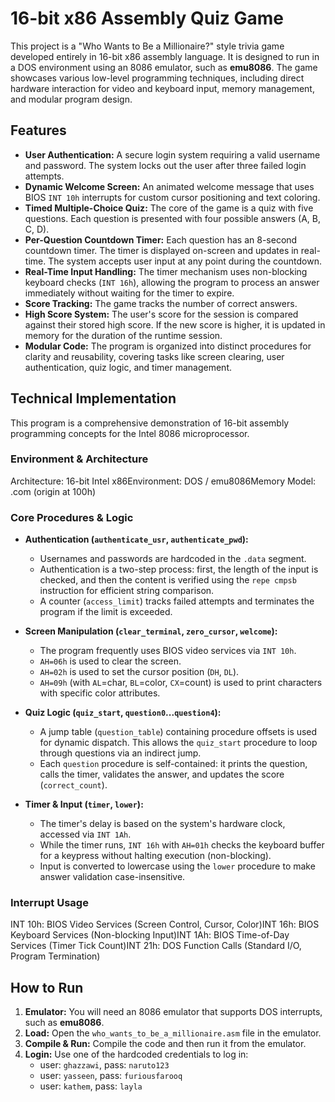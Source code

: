 # 16-bit x86 Assembly Quiz Game

This project is a "Who Wants to Be a Millionaire?" style trivia game developed entirely in 16-bit x86 assembly language. It is designed to run in a DOS environment using an 8086 emulator, such as **emu8086**. The game showcases various low-level programming techniques, including direct hardware interaction for video and keyboard input, memory management, and modular program design.

## Features

-   **User Authentication:** A secure login system requiring a valid username and password. The system locks out the user after three failed login attempts.
-   **Dynamic Welcome Screen:** An animated welcome message that uses BIOS `INT 10h` interrupts for custom cursor positioning and text coloring.
-   **Timed Multiple-Choice Quiz:** The core of the game is a quiz with five questions. Each question is presented with four possible answers (A, B, C, D).
-   **Per-Question Countdown Timer:** Each question has an 8-second countdown timer. The timer is displayed on-screen and updates in real-time. The system accepts user input at any point during the countdown.
-   **Real-Time Input Handling:** The timer mechanism uses non-blocking keyboard checks (`INT 16h`), allowing the program to process an answer immediately without waiting for the timer to expire.
-   **Score Tracking:** The game tracks the number of correct answers.
-   **High Score System:** The user's score for the session is compared against their stored high score. If the new score is higher, it is updated in memory for the duration of the runtime session.
-   **Modular Code:** The program is organized into distinct procedures for clarity and reusability, covering tasks like screen clearing, user authentication, quiz logic, and timer management.

## Technical Implementation

This program is a comprehensive demonstration of 16-bit assembly programming concepts for the Intel 8086 microprocessor.

### Environment & Architecture

Architecture:   16-bit Intel x86Environment:    DOS / emu8086Memory Model:   .com (origin at 100h)
### Core Procedures & Logic

-   **Authentication (`authenticate_usr`, `authenticate_pwd`):**
    -   Usernames and passwords are hardcoded in the `.data` segment.
    -   Authentication is a two-step process: first, the length of the input is checked, and then the content is verified using the `repe cmpsb` instruction for efficient string comparison.
    -   A counter (`access_limit`) tracks failed attempts and terminates the program if the limit is exceeded.

-   **Screen Manipulation (`clear_terminal`, `zero_cursor`, `welcome`):**
    -   The program frequently uses BIOS video services via `INT 10h`.
    -   `AH=06h` is used to clear the screen.
    -   `AH=02h` is used to set the cursor position (`DH`, `DL`).
    -   `AH=09h` (with `AL`=char, `BL`=color, `CX`=count) is used to print characters with specific color attributes.

-   **Quiz Logic (`quiz_start`, `question0`...`question4`):**
    -   A jump table (`question_table`) containing procedure offsets is used for dynamic dispatch. This allows the `quiz_start` procedure to loop through questions via an indirect jump.
    -   Each `question` procedure is self-contained: it prints the question, calls the timer, validates the answer, and updates the score (`correct_count`).

-   **Timer & Input (`timer`, `lower`):**
    -   The timer's delay is based on the system's hardware clock, accessed via `INT 1Ah`.
    -   While the timer runs, `INT 16h` with `AH=01h` checks the keyboard buffer for a keypress without halting execution (non-blocking).
    -   Input is converted to lowercase using the `lower` procedure to make answer validation case-insensitive.

### Interrupt Usage

INT 10h: BIOS Video Services (Screen Control, Cursor, Color)INT 16h: BIOS Keyboard Services (Non-blocking Input)INT 1Ah: BIOS Time-of-Day Services (Timer Tick Count)INT 21h: DOS Function Calls (Standard I/O, Program Termination)
## How to Run

1.  **Emulator:** You will need an 8086 emulator that supports DOS interrupts, such as **emu8086**.
2.  **Load:** Open the `who_wants_to_be_a_millionaire.asm` file in the emulator.
3.  **Compile & Run:** Compile the code and then run it from the emulator.
4.  **Login:** Use one of the hardcoded credentials to log in:
    -   user: `ghazzawi`, pass: `naruto123`
    -   user: `yasseen`, pass: `furiousfarooq`
    -   user: `kathem`, pass: `layla`
